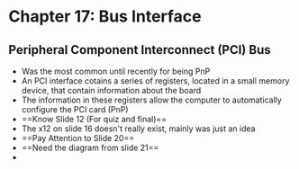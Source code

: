 # Chapter 17: Bus Interface
## Peripheral Component Interconnect (PCI) Bus
- Was the most common until recently for being PnP
- An PCI interface cotains a series of registers, located in a small memory device, that contain information about the board
- The information in these registers allow the computer to automatically configure the PCI card (PnP)
- ==Know Slide 12 (For quiz and final)==
- The x12 on slide 16 doesn't really exist, mainly was just an idea
- ==Pay Attention to Slide 20==
- ==Need the diagram from slide 21==
- 
